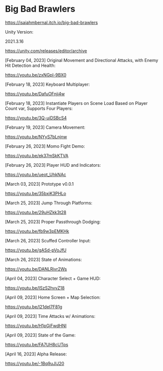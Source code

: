

# Big Bad Brawlers
https://isaiahmbernal.itch.io/big-bad-brawlers

Unity Version:

2021.3.16

https://unity.com/releases/editor/archive

[February 04, 2023]
Original Movement and Directional Attacks, with Enemy Hit Detection and Health:

https://youtu.be/zxNGpl-9BX0

[February 18, 2023]
Keyboard Multiplayer:

https://youtu.be/DafuOFnji4w

[February 18, 2023]
Instantiate Players on Scene Load Based on Player Count var, Supports Four Players:

https://youtu.be/3Q-uiDSBcS4


[February 19, 2023]
Camera Movement:

https://youtu.be/NYyS7bLnjnw

[February 26, 2023]
Momo Fight Demo:

https://youtu.be/ek37mSkKTVA

[February 26, 2023]
Player HUD and Indicators:

https://youtu.be/ueot_UhkNAc

[March 03, 2023]
Prototype v0.0.1

https://youtu.be/35bxiK3PHLo

[March 25, 2023]
Jump Through Platforms:

https://youtu.be/29uHZkk3t28

[March 25, 2023]
Proper Passthrough Dodging:

https://youtu.be/fb9w3pEMKHk

[March 26, 2023]
Scuffed Controller Input:

https://youtu.be/gASd-pVoJfU

[March 26, 2023]
State of Animations:

https://youtu.be/DANLRivr2Ws

[April 04, 2023]
Character Select + Game HUD:

https://youtu.be/ISzS2hvvZ18

[April 09, 2023] Home Screen + Map Selection:

https://youtu.be/l21deI7F81g

[April 09, 2023] Time Attacks w/ Animations:

https://youtu.be/H1pGjFwdHNI

[April 09, 2023] State of the Game:

https://youtu.be/FA7UH8cUTps

[April 16, 2023] Alpha Release:

https://youtu.be/-1Bq9uJlJ20
